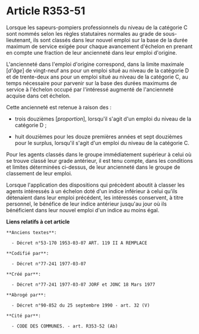 # Article R353-51

Lorsque les sapeurs-pompiers professionnels du niveau de la catégorie C sont nommés selon les règles statutaires normales au
grade de sous-lieutenant, ils sont classés dans leur nouvel emploi sur la base de la durée maximum de service exigée pour
chaque avancement d'échelon en prenant en compte une fraction de leur ancienneté dans leur emploi d'origine.

L'ancienneté dans l'emploi d'origine correspond, dans la limite maximale [*d'âge*] de vingt-neuf ans pour un emploi situé au
niveau de la catégorie D et de trente-deux ans pour un emploi situé au niveau de la catégorie C, au temps nécessaire pour
parvenir sur la base des durées maximums de service à l'échelon occupé par l'intéressé augmenté de l'ancienneté acquise dans
cet échelon.

Cette ancienneté est retenue à raison des :

- trois douzièmes [*proportion*], lorsqu'il s'agit d'un emploi du niveau de la catégorie D ;

- huit douzièmes pour les douze premières années et sept douzièmes pour le surplus, lorsqu'il s'agit d'un emploi du niveau de
la catégorie C.

Pour les agents classés dans le groupe immédiatement supérieur à celui où se trouve classé leur grade antérieur, il est tenu
compte, dans les conditions et limites déterminées ci-dessus, de leur ancienneté dans le groupe de classement de leur emploi.

Lorsque l'application des dispositions qui précèdent aboutit à classer les agents intéressés à un échelon doté d'un indice
inférieur à celui qu'ils détenaient dans leur emploi précédent, les intéressés conservent, à titre personnel, le bénéfice de
leur indice antérieur jusqu'au jour où ils bénéficient dans leur nouvel emploi d'un indice au moins égal.

**Liens relatifs à cet article**

	**Anciens textes**:

	  - Décret n°53-170 1953-03-07 ART. 119 II A REMPLACE

	**Codifié par**:

	  - Décret n°77-241 1977-03-07

	**Créé par**:

	  - Décret n°77-241 1977-03-07 JORF et JONC 18 Mars 1977

	**Abrogé par**:

	  - Décret n°90-852 du 25 septembre 1990 - art. 32 (V)

	**Cité par**:

	  - CODE DES COMMUNES. - art. R353-52 (Ab)
